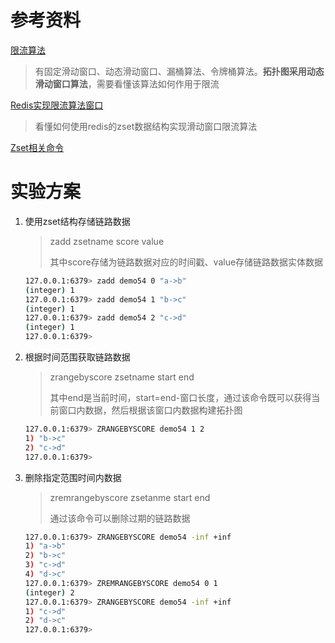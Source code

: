 # 参考资料

[限流算法](https://javaguide.cn/high-availability/limit-request.html)

> 有固定滑动窗口、动态滑动窗口、漏桶算法、令牌桶算法。**拓扑图采用动态滑动窗口算法**，需要看懂该算法如何作用于限流

[Redis实现限流算法窗口](https://blog.csdn.net/wangdamingll/article/details/108084646)

> 看懂如何使用redis的zset数据结构实现滑动窗口限流算法

[Zset相关命令](https://cloud.tencent.com/developer/article/2225821)

# 实验方案

1. 使用zset结构存储链路数据

   > zadd zsetname score value
   >
   > 其中score存储为链路数据对应的时间戳、value存储链路数据实体数据

   ```sh
   127.0.0.1:6379> zadd demo54 0 "a->b"
   (integer) 1
   127.0.0.1:6379> zadd demo54 1 "b->c"
   (integer) 1
   127.0.0.1:6379> zadd demo54 2 "c->d"
   (integer) 1
   127.0.0.1:6379> 
   ```

2. 根据时间范围获取链路数据

   > zrangebyscore zsetname start end
   >
   > 其中end是当前时间，start=end-窗口长度，通过该命令既可以获得当前窗口内数据，然后根据该窗口内数据构建拓扑图

   ```sh
   127.0.0.1:6379> ZRANGEBYSCORE demo54 1 2
   1) "b->c"
   2) "c->d"
   127.0.0.1:6379> 
   ```

3. 删除指定范围时间内数据

   > zremrangebyscore zsetanme start end
   >
   > 通过该命令可以删除过期的链路数据

   ```sh
   127.0.0.1:6379> ZRANGEBYSCORE demo54 -inf +inf
   1) "a->b"
   2) "b->c"
   3) "c->d"
   4) "d->c"
   127.0.0.1:6379> ZREMRANGEBYSCORE demo54 0 1
   (integer) 2
   127.0.0.1:6379> ZRANGEBYSCORE demo54 -inf +inf
   1) "c->d"
   2) "d->c"
   127.0.0.1:6379> 
   ```

   

